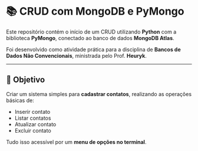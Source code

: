 # 📚 CRUD com MongoDB e PyMongo

Este repositório contém o início de um CRUD utilizando **Python** com a biblioteca **PyMongo**, conectado ao banco de dados **MongoDB Atlas**.

Foi desenvolvido como atividade prática para a disciplina de **Bancos de Dados Não Convencionais**, ministrada pelo Prof. **Heuryk**.

---

## 🚀 Objetivo

Criar um sistema simples para **cadastrar contatos**, realizando as operações básicas de:

- Inserir contato
- Listar contatos
- Atualizar contato
- Excluir contato

Tudo isso acessível por um **menu de opções no terminal**.
